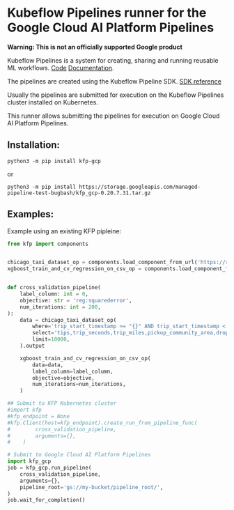 # Kubeflow Pipelines runner for the Google Cloud AI Platform Pipelines

**Warning: This is not an officially supported Google product**

Kubeflow Pipelines is a system for creating, sharing and running reusable ML workflows. [Code](https://github.com/kubeflow/pipelines) [Documentation](https://www.kubeflow.org/docs/pipelines/).

The pipelines are created using the Kubeflow Pipeline SDK. [SDK reference](https://kubeflow-pipelines.readthedocs.io/en/latest/)

Usually the pipelines are submitted for execution on the Kubeflow Pipelines cluster installed on Kubernetes.

This runner allows submitting the pipelines for execution on Google Cloud AI Platform Pipelines.

## Installation:
```
python3 -m pip install kfp-gcp
```
or
```
python3 -m pip install https://storage.googleapis.com/managed-pipeline-test-bugbash/kfp_gcp-0.20.7.31.tar.gz
```

## Examples:

Example using an existing KFP pipleine:
```python
from kfp import components


chicago_taxi_dataset_op = components.load_component_from_url('https://raw.githubusercontent.com/kubeflow/pipelines/e3337b8bdcd63636934954e592d4b32c95b49129/components/datasets/Chicago%20Taxi/component.yaml')
xgboost_train_and_cv_regression_on_csv_op = components.load_component_from_url('https://raw.githubusercontent.com/kubeflow/pipelines/1a11ce2aea5243cdcc2b4721675303f78f49ca21/components/XGBoost/Train_and_cross-validate_regression/from_CSV/component.yaml')


def cross_validation_pipeline(
    label_column: int = 0,
    objective: str = 'reg:squarederror',
    num_iterations: int = 200,
):
    data = chicago_taxi_dataset_op(
        where='trip_start_timestamp >= "{}" AND trip_start_timestamp < "{}"'.format('2019-01-01', '2019-02-01'),
        select='tips,trip_seconds,trip_miles,pickup_community_area,dropoff_community_area,fare,tolls,extras,trip_total',
        limit=10000,
    ).output

    xgboost_train_and_cv_regression_on_csv_op(
        data=data,
        label_column=label_column,
        objective=objective,
        num_iterations=num_iterations,
    )

## Submit to KFP Kubernetes cluster
#import kfp
#kfp_endpoint = None
#kfp.Client(host=kfp_endpoint).create_run_from_pipeline_func(
#        cross_validation_pipeline,
#        arguments={},
#    )

# Submit to Google Cloud AI Platform Pipelines
import kfp_gcp
job = kfp_gcp.run_pipeline(
    cross_validation_pipeline,
    arguments={},
    pipeline_root='gs://my-bucket/pipeline_root/',
)
job.wait_for_completion()
```
